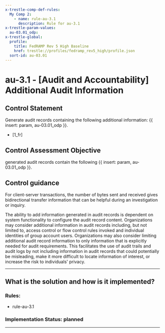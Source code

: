 ```yaml
---
x-trestle-comp-def-rules:
  My Comp 2:
    - name: rule-au-3.1
      description: Rule for au-3.1
x-trestle-param-values:
  au-03.01_odp:
x-trestle-global:
  profile:
    title: FedRAMP Rev 5 High Baseline
    href: trestle://profiles/fedramp_rev5_high/profile.json
  sort-id: au-03.01
---
```


# au-3.1 - \[Audit and Accountability\] Additional Audit Information

## Control Statement

Generate audit records containing the following additional information: {{ insert: param, au-03.01_odp }}.

- \[1_fr\]

## Control Assessment Objective

generated audit records contain the following {{ insert: param, au-03.01_odp }}.

## Control guidance

For client-server transactions, the number of bytes sent and received gives bidirectional transfer information that can be helpful during an investigation or inquiry.

The ability to add information generated in audit records is dependent on system functionality to configure the audit record content. Organizations may consider additional information in audit records including, but not limited to, access control or flow control rules invoked and individual identities of group account users. Organizations may also consider limiting additional audit record information to only information that is explicitly needed for audit requirements. This facilitates the use of audit trails and audit logs by not including information in audit records that could potentially be misleading, make it more difficult to locate information of interest, or increase the risk to individuals' privacy.

______________________________________________________________________

## What is the solution and how is it implemented?

<!-- For implementation status enter one of: implemented, partial, planned, alternative, not-applicable -->

<!-- Note that the list of rules under ### Rules: is read-only and changes will not be captured after assembly to JSON -->

<!-- Add control implementation description here for control: au-3.1 -->

### Rules:

  - rule-au-3.1

### Implementation Status: planned

______________________________________________________________________
